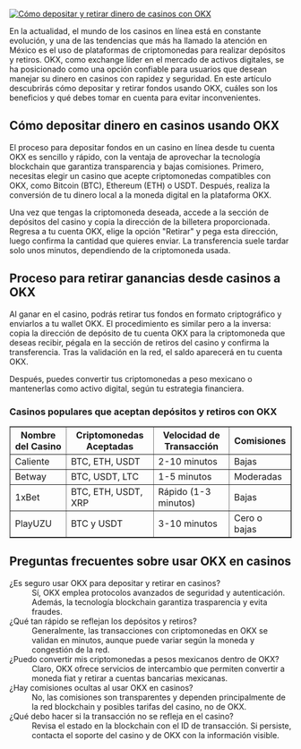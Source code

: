 [![Cómo depositar y retirar dinero de casinos con OKX](https://123-caf.pages.dev/gitsignup.png)](https://vrmoo.ru/Bt82HjjY)

<p>En la actualidad, el mundo de los casinos en línea está en constante evolución, y una de las tendencias que más ha llamado la atención en México es el uso de plataformas de criptomonedas para realizar depósitos y retiros. OKX, como exchange líder en el mercado de activos digitales, se ha posicionado como una opción confiable para usuarios que desean manejar su dinero en casinos con rapidez y seguridad. En este artículo descubrirás cómo depositar y retirar fondos usando OKX, cuáles son los beneficios y qué debes tomar en cuenta para evitar inconvenientes.</p>  <h2>Cómo depositar dinero en casinos usando OKX</h2> <p>El proceso para depositar fondos en un casino en línea desde tu cuenta OKX es sencillo y rápido, con la ventaja de aprovechar la tecnología blockchain que garantiza transparencia y bajas comisiones. Primero, necesitas elegir un casino que acepte criptomonedas compatibles con OKX, como Bitcoin (BTC), Ethereum (ETH) o USDT. Después, realiza la conversión de tu dinero local a la moneda digital en la plataforma OKX.</p> <p>Una vez que tengas la criptomoneda deseada, accede a la sección de depósitos del casino y copia la dirección de la billetera proporcionada. Regresa a tu cuenta OKX, elige la opción "Retirar" y pega esta dirección, luego confirma la cantidad que quieres enviar. La transferencia suele tardar solo unos minutos, dependiendo de la criptomoneda usada.</p>  <h2>Proceso para retirar ganancias desde casinos a OKX</h2> <p>Al ganar en el casino, podrás retirar tus fondos en formato criptográfico y enviarlos a tu wallet OKX. El procedimiento es similar pero a la inversa: copia la dirección de depósito de tu cuenta OKX para la criptomoneda que deseas recibir, pégala en la sección de retiros del casino y confirma la transferencia. Tras la validación en la red, el saldo aparecerá en tu cuenta OKX.</p> <p>Después, puedes convertir tus criptomonedas a peso mexicano o mantenerlas como activo digital, según tu estrategia financiera.</p>  <h3>Casinos populares que aceptan depósitos y retiros con OKX</h3> <table border="1" cellpadding="5" cellspacing="0">   <thead>     <tr>       <th>Nombre del Casino</th>       <th>Criptomonedas Aceptadas</th>       <th>Velocidad de Transacción</th>       <th>Comisiones</th>     </tr>   </thead>   <tbody>     <tr>       <td>Caliente</td>       <td>BTC, ETH, USDT</td>       <td>2-10 minutos</td>       <td>Bajas</td>     </tr>     <tr>       <td>Betway</td>       <td>BTC, USDT, LTC</td>       <td>1-5 minutos</td>       <td>Moderadas</td>     </tr>     <tr>       <td>1xBet</td>       <td>BTC, ETH, USDT, XRP</td>       <td>Rápido (1-3 minutos)</td>       <td>Bajas</td>     </tr>     <tr>       <td>PlayUZU</td>       <td>BTC y USDT</td>       <td>3-10 minutos</td>       <td>Cero o bajas</td>     </tr>   </tbody> </table>  <h2>Preguntas frecuentes sobre usar OKX en casinos</h2> <dl>   <dt>¿Es seguro usar OKX para depositar y retirar en casinos?</dt>   <dd>Sí, OKX emplea protocolos avanzados de seguridad y autenticación. Además, la tecnología blockchain garantiza trasparencia y evita fraudes.</dd>    <dt>¿Qué tan rápido se reflejan los depósitos y retiros?</dt>   <dd>Generalmente, las transacciones con criptomonedas en OKX se validan en minutos, aunque puede variar según la moneda y congestión de la red.</dd>    <dt>¿Puedo convertir mis criptomonedas a pesos mexicanos dentro de OKX?</dt>   <dd>Claro, OKX ofrece servicios de intercambio que permiten convertir a moneda fiat y retirar a cuentas bancarias mexicanas.</dd>    <dt>¿Hay comisiones ocultas al usar OKX en casinos?</dt>   <dd>No, las comisiones son transparentes y dependen principalmente de la red blockchain y posibles tarifas del casino, no de OKX.</dd>    <dt>¿Qué debo hacer si la transacción no se refleja en el casino?</dt>   <dd>Revisa el estado en la blockchain con el ID de transacción. Si persiste, contacta el soporte del casino y de OKX con la información visible.</dd> </dl>